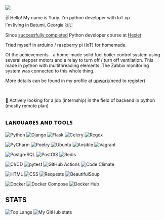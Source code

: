 ![](https://visitor-badge.glitch.me/badge?page_id=yuriy-kormin.yuriy.kormin)

&#9996; Hello! My name is Yuriy. I'm python developer with IoT xp
<br>I'm living in Batumi, Georgia :georgia:
<p>
Since <a href="https://ru.hexlet.io/u/tork">successfully completed</a> Python developer course at <a href = https://en.hexlet.io/u/tork>Hexlet</a> <p>

Tried myself in arduino / raspberry pi (IoT) for homemade.
  
Of the achievements - a home-made solid fuel boiler control system using several stepper motors and a relay to turn off / turn off ventilation. 
This made in python with multithreading elements. The Zabbix monitoring system was connected to this whole thing.
  
More details can be found in my profile at <a href = "https://www.upwork.com/freelancers/~013e3d9819e16cfade?s=1110580753891577856">upwork</a>(need to register)<p>
<br>
  
🔭 Actively looking for a job (internship) in the field of backend in python (mostly remote plan)

  
## ʟᴀɴɢᴜᴀɢᴇꜱ ᴀɴᴅ ᴛᴏᴏʟꜱ

![Python](https://img.shields.io/badge/-Python-3776AB?style=plastic&logo=python&logoColor=white)
![Django](https://img.shields.io/badge/-Django-092E20?logo=django&?style=plastic&logoColor=white)
![Flask](https://img.shields.io/badge/flask-%23FFFFFF.svg?style=plastic&logo=flask&logoColor=black)
![Celery](https://img.shields.io/badge/-Celery-37814A?logo=celery&style=plastic&logoColor=white)
![Regex](https://img.shields.io/badge/regex-%231DA1F2.svg?style=plastic&logo=regex&logoColor=white)  

![PyCharm](https://img.shields.io/badge/pycharm-%23000.svg?style=plastic&logo=pycharm&color=brightgreen)
![Poetry](https://img.shields.io/badge/poetry-%231A1A1A.svg?style=plastic&logo=python&logoColor=white)
![Ubuntu](https://img.shields.io/badge/-Ubuntu-E95420?logo=ubuntu&style=plastic&logoColor=white)
![Ansible](https://img.shields.io/badge/-Ansible-EE0000?logo=ansible&style=plastic&logoColor=white)
![Vagrant](https://img.shields.io/badge/vagrant-%231563FF.svg?style=plastic&logo=vagrant&logoColor=white)
 
![PostgreSQL](https://img.shields.io/badge/-PostgreSQL-4169E1?logo=postgresql&style=plastic&logoColor=white)
![PostGIS](https://img.shields.io/badge/-PostGIS-4169E1?logo=postgis&style=plastic&logoColor=white)
![Redis](https://img.shields.io/badge/-Redis-DC382D?style=plastic&logo=redis&logoColor=white)

![CI/CD](https://img.shields.io/badge/CI/CD-%23323330.svg?style=plastic&logo=dev.to&logoColor=white)
![pytest](https://img.shields.io/badge/pytest-%2300A3E0.svg?style=plastic&logo=pytest&logoColor=white)
![GitHub Actions](https://img.shields.io/badge/github_actions-%232088FF.svg?style=plastic&logo=github-actions&logoColor=white)
![Code Climate](https://img.shields.io/badge/code_climate-%233776AB.svg?style=plastic&logo=code-climate&logoColor=white)
  
![HTML](https://img.shields.io/badge/-HTML-E34F26?logo=html5&style=plastic&logoColor=white)
![CSS](https://img.shields.io/badge/-CSS-1572B6?logo=css3&style=plastic&logoColor=white)
![Requests](https://img.shields.io/badge/-Requests-0087EA?logo=requests&style=plastic&logoColor=white)
![BeautifulSoup](https://img.shields.io/badge/-BeautifulSoup-59666C?logo=beautifulsoup&style=plastic&logoColor=white)
 
![Docker](https://img.shields.io/badge/-Docker-2496ED?logo=docker&style=plastic&logoColor=white)
![Docker Compose](https://img.shields.io/badge/docker_compose-%232496ED.svg?style=plastic&logo=docker&logoColor=white)
![Docker Hub](https://img.shields.io/badge/docker_hub-%230db7ed.svg?style=plastic&logo=docker&logoColor=white)

## STATS

![Top Langs](https://github-readme-stats.vercel.app/api/top-langs/?username=yuriy-kormin&theme=transparent&layout=compact&hide_border=true)
![My GitHub stats](https://github-readme-stats.vercel.app/api?username=yuriy-kormin&show_icons=true&hide_title=true&layout=compact&theme=transparent&hide_border=true&)
